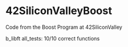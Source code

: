 # 42SiliconValleyBoost
Code from the Boost Program at 42SiliconValley

b_libft
all_tests: 10/10 correct functions

